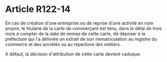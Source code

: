 # Article R122-14

En cas de création d'une entreprise ou de reprise d'une activité en nom propre, le titulaire de la carte de commerçant est tenu, dans le délai de trois mois à compter de la date de remise de cette carte, de déposer à la préfecture qui l'a délivrée un extrait de son immatriculation au registre du commerce et des sociétés ou au répertoire des métiers.

A défaut, la décision d'attribution de cette carte devient caduque.
